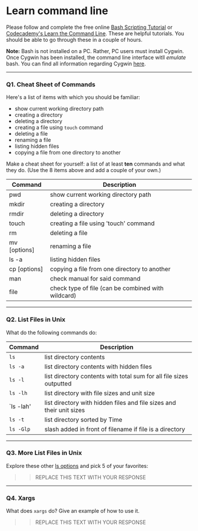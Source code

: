 # Learn command line

Please follow and complete the free online [Bash Scripting Tutorial](https://ryanstutorials.net/bash-scripting-tutorial/) or [Codecademy's Learn the Command Line](https://www.codecademy.com/learn/learn-the-command-line). These are helpful tutorials. You should be able to go through these in a couple of hours.

**Note:** Bash is not installed on a PC. Rather, PC users must install Cygwin. Once Cygwin has been installed, the command line interface witll _emulate_ bash. You can find all information regarding Cygwin [here](https://www.cygwin.com/).

---

### Q1.  Cheat Sheet of Commands  

Here's a list of items with which you should be familiar:  
* show current working directory path
* creating a directory
* deleting a directory
* creating a file using `touch` command
* deleting a file
* renaming a file
* listing hidden files
* copying a file from one directory to another

Make a cheat sheet for yourself: a list of at least **ten** commands and what they do.  (Use the 8 items above and add a couple of your own.)  

Command | Description
-------| ---------
pwd | show current working directory path
mkdir | creating a directory
rmdir | deleting a directory
touch <file name> | creating a file using 'touch' command
rm | deleting a file
mv [options] <source> <destination> | renaming a file
ls -a | listing hidden files
cp [options] <source> <destination> | copying a file from one directory to another
man <directory> | check manual for said command
file <directory> | check type of file (can be combined with wildcard)

---

### Q2.  List Files in Unix   

What do the following commands do: 
 
Command | Description
------ | ----------
`ls`    | list directory contents
`ls -a` | list directory contents with hidden files 
`ls -l` | list directory contents with total sum for all file sizes outputted
`ls -lh`| list directory with file sizes and unit size
`ls -lah' | list directory with hidden files and file sizes and their unit sizes
`ls -t` | list directory sorted by Time
`ls -Glp` | slash added in front of filename if file is a directory


---

### Q3.  More List Files in Unix  

Explore these other [ls options](http://www.techonthenet.com/unix/basic/ls.php) and pick 5 of your favorites:

> > REPLACE THIS TEXT WITH YOUR RESPONSE

---

### Q4.  Xargs   

What does `xargs` do? Give an example of how to use it.

> > REPLACE THIS TEXT WITH YOUR RESPONSE

 

